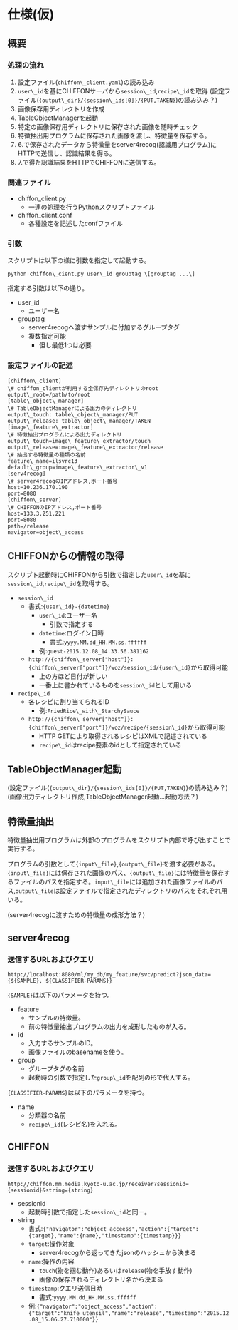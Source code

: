# 仕様(仮)


## 概要

### 処理の流れ

1. 設定ファイル(`chiffon\_client.yaml`)の読み込み
2. `user\_id`を基にCHIFFONサーバから`session\_id`,`recipe\_id`を取得
(設定ファイル(`{output\_dir}/{session\_ids[0]}/{PUT,TAKEN}`)の読み込み？)
3. 画像保存用ディレクトリを作成
4. TableObjectManagerを起動
5. 特定の画像保存用ディレクトリに保存された画像を随時チェック
6. 特徴抽出用プログラムに保存された画像を渡し、特徴量を保存する。
7. 6.で保存されたデータから特徴量をserver4recog(認識用プログラム)にHTTPで送信し、認識結果を得る。
8. 7.で得た認識結果をHTTPでCHIFFONに送信する。

### 関連ファイル

* chiffon\_client.py
    * 一連の処理を行うPythonスクリプトファイル
* chiffon\_client.conf
    * 各種設定を記述したconfファイル

### 引数

スクリプトは以下の様に引数を指定して起動する。

```
python chiffon\_cient.py user\_id grouptag \[grouptag ...\]
```

指定する引数は以下の通り。

* user\_id
    * ユーザー名
* grouptag
    * server4recogへ渡すサンプルに付加するグループタグ
    * 複数指定可能
	    * 但し最低1つは必要


### 設定ファイルの記述

```
[chiffon\_client]
\# chiffon_clientが利用する全保存先ディレクトリのroot
output\_root=/path/to/root
[table\_object\_manager]
\# TableObjectManagerによる出力のディレクトリ
output\_touch: table\_object\_manager/PUT
output\_release: table\_object\_manager/TAKEN
[image\_feature\_extractor]
\# 特徴抽出プログラムによる出力ディレクトリ
output\_touch=image\_feature\_extractor/touch
output\_release=image\_feature\_extractor/release
\# 抽出する特徴量の種類の名前
feature\_name=ilsvrc13
default\_group=image\_feature\_extractor\_v1
[serv4recog]
\# server4recogのIPアドレス,ポート番号
host=10.236.170.190
port=8080
[chiffon\_server]
\# CHIFFONのIPアドレス,ポート番号
host=133.3.251.221
port=8080
path=/release
navigator=object\_access
```


## CHIFFONからの情報の取得

スクリプト起動時にCHIFFONから引数で指定した`user\_id`を基に`session\_id`,`recipe\_id`を取得する。

* `session\_id`
    * 書式:`{user\_id}-{datetime}`
        * `user\_id`:ユーザー名
        	* 引数で指定する
    	* `datetime`:ログイン日時
    		* 書式:`yyyy.MM.dd_HH.MM.ss.ffffff`
    	* 例:`guest-2015.12.08_14.33.56.381162`
	* `http://{chiffon\_server["host"]}:{chiffon\_server["port"]}/woz/session_id/{user\_id}`から取得可能
        * 上の方ほど日付が新しい
		* 一番上に書かれているものを`session\_id`として用いる
* `recipe\_id`
	* 各レシピに割り当てられるID
        * 例:`FriedRice\_with\_StarchySauce`
    * `http://{chiffon\_server["host"]}:{chiffon\_server["port"]}/woz/recipe/{session\_id}`から取得可能
        * HTTP GETにより取得されるレシピはXMLで記述されている
    	* `recipe\_id`はrecipe要素のidとして指定されている



## TableObjectManager起動

(設定ファイル(`{output\_dir}/{session\_ids[0]}/{PUT,TAKEN}`)の読み込み？)
(画像出力ディレクトリ作成,TableObjectManager起動...起動方法？)



## 特徴量抽出

特徴量抽出用プログラムは外部のプログラムをスクリプト内部で呼び出すことで実行する。

プログラムの引数として`{input\_file}`,`{output\_file}`を渡す必要がある。`{input\_file}`には保存された画像のパス、`{output\_file}`には特徴量を保存するファイルのパスを指定する。`input\_file`には追加された画像ファイルのパス,`output\_file`は設定ファイルで指定されたディレクトリのパスをそれぞれ用いる。

(server4recogに渡すための特徴量の成形方法？)



## server4recog

### 送信するURLおよびクエリ

```
http://localhost:8080/ml/my_db/my_feature/svc/predict?json_data={${SAMPLE}, ${CLASSIFIER-PARAMS}}
```

`{SAMPLE}`は以下のパラメータを持つ。

* feature
    * サンプルの特徴量。
    * 前の特徴量抽出プログラムの出力を成形したものが入る。
* id
    * 入力するサンプルのID。
    * 画像ファイルのbasenameを使う。
* group
    * グループタグの名前
    * 起動時の引数で指定した`group\_id`を配列の形で代入する。

`{CLASSIFIER-PARAMS}`は以下のパラメータを持つ。

* name
    * 分類器の名前
    * `recipe\_id`(レシピ名)を入れる。



## CHIFFON

### 送信するURLおよびクエリ

```
http://chiffon.mm.media.kyoto-u.ac.jp/receiver?sessionid={sessionid}&string={string}
```

* sessionid
    * 起動時引数で指定した`session\_id`と同一。
* string
    * 書式:`{"navigator":"object_acceess","action":{"target":{target},"name":{name},"timestamp":{timestamp}}}`
	* `target`:操作対象
    	* server4recogから返ってきたjsonのハッシュから決まる
	* `name`:操作の内容
        * `touch`(物を掴む動作)あるいは`release`(物を手放す動作)
    	* 画像の保存されるディレクトリ名から決まる
	* `timestamp`:クエリ送信日時
		* 書式:`yyyy.MM.dd_HH.MM.ss.ffffff`
	* 例:`{"navigator":"object_access","action":{"target":"knife_utensil","name":"release","timestamp":"2015.12.08_15.06.27.710000"}}`

